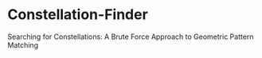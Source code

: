# Constellation-Finder
Searching for Constellations: A Brute Force Approach to Geometric Pattern Matching
